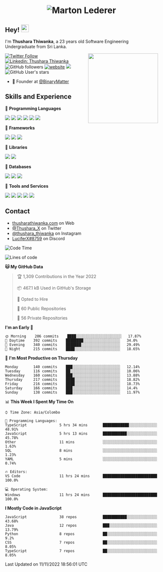 <h1 align="center">
  <img src="https://raw.githubusercontent.com/ThusharaX/ThusharaX/master/name.svg" alt="Marton Lederer" />
</h1>

## Hey! <img src="https://media.giphy.com/media/hvRJCLFzcasrR4ia7z/giphy.gif" width="25px" height="25px">  
I'm <strong>Thushara Thiwanka</strong>, a 23 years old Software Engineering Undergraduate from Sri Lanka.

<img align='right' src="https://media.giphy.com/media/M9gbBd9nbDrOTu1Mqx/giphy.gif" width="230">

[![Twitter Follow](https://img.shields.io/twitter/follow/Thushara_X?label=Follow)](https://twitter.com/intent/follow?screen_name=Thushara_X)
[![Linkedin: Thushara Thiwanka](https://img.shields.io/badge/-Thushara_Thiwanaka-blue?style=flat-square&logo=Linkedin&logoColor=white&link=https://www.linkedin.com/in/thushara-thiwanka/)](https://www.linkedin.com/in/thushara-thiwanka/)
![GitHub followers](https://img.shields.io/github/followers/ThusharaX?label=Follow&style=social)
[![website](https://img.shields.io/badge/Website-46a2f1.svg?&style=flat-square&logo=Google-Chrome&logoColor=white&link=https://anmolsingh.me/)](https://thusharathiwanka.com/)
![](https://camo.githubusercontent.com/f1c00c1d3c0d9b8f4431c8082be05835cd7795233799bcef63c216d59cf4f6a0/68747470733a2f2f6b6f6d617265762e636f6d2f67687076632f3f757365726e616d653d546875736861726158267374796c653d666c617426636f6c6f723d627269676874677265656e)
![GitHub User's stars](https://img.shields.io/github/stars/ThusharaX?affiliations=OWNER%2CCOLLABORATOR%2CORGANIZATION_MEMBER&style=social)

<!-- - 🧭 Founder at [@Nano-Spark](https://github.com/Nano-Spark) -->
- 🧭 Founder at [@BinaryMatter](https://github.com/BinaryMatter)

<!-- - 👥 Core team member at [@Binary-Matter](https://github.com/Binary-Matter) and [@SLIIT-2020-June](https://github.com/SLIIT-2020-June) -->

## Skills and Experience
🔴 <strong>Programming Languages</strong>

![](https://img.shields.io/badge/Python-3776AB?style=for-the-badge&logo=python&logoColor=white)
![](https://img.shields.io/badge/C-00599C?style=for-the-badge&logo=c&logoColor=white)
![](https://img.shields.io/badge/C%2B%2B-00599C?style=for-the-badge&logo=c%2B%2B&logoColor=white)
![](https://img.shields.io/badge/JavaScript-F7DF1E?style=for-the-badge&logo=javascript&logoColor=black)
![](https://img.shields.io/badge/Java-ED8B00?style=for-the-badge&logo=java&logoColor=white)
![](https://img.shields.io/badge/PHP-777BB4?style=for-the-badge&logo=php&logoColor=white)

🔴 <strong>Frameworks</strong>

![](https://img.shields.io/badge/Django-092E20?style=for-the-badge&logo=django&logoColor=white)
![](https://img.shields.io/badge/Flask-000000?style=for-the-badge&logo=flask&logoColor=white)
![](https://img.shields.io/badge/Bootstrap-563D7C?style=for-the-badge&logo=bootstrap&logoColor=white)

🔴 <strong>Libraries</strong>

![](https://img.shields.io/badge/React-20232A?style=for-the-badge&logo=react&logoColor=61DAFB)
![](https://img.shields.io/badge/Redux-593D88?style=for-the-badge&logo=redux&logoColor=white)

🔴 <strong>Databases</strong>

![](https://img.shields.io/badge/PostgreSQL-316192?style=for-the-badge&logo=postgresql&logoColor=white)
![](	https://img.shields.io/badge/SQLite-07405E?style=for-the-badge&logo=sqlite&logoColor=white)
![](	https://img.shields.io/badge/MySQL-00000F?style=for-the-badge&logo=mysql&logoColor=white)

🔴 <strong>Tools and Services</strong>

![](https://img.shields.io/badge/Git-F05032?style=for-the-badge&logo=git&logoColor=white)
![](	https://img.shields.io/badge/Heroku-430098?style=for-the-badge&logo=heroku&logoColor=white)
![](https://img.shields.io/badge/Visual_Studio_Code-0078D4?style=for-the-badge&logo=visual%20studio%20code&logoColor=white)
![](https://img.shields.io/badge/Visual_Studio_2019-5C2D91?style=for-the-badge&logo=visual%20studio&logoColor=white)
![](https://img.shields.io/badge/firebase-ffca28?style=for-the-badge&logo=firebase&logoColor=white)

## Contact
- [thusharathiwanka.com](https://thusharathiwanka.com/) on Web
- [@Thushara_X](https://twitter.com/Thushara_X/) on Twitter
- [@thushara_thiwanka](https://www.instagram.com/thushara_thiwanka/) on Instagram
- [LuciferX#8759](./) on Discord

<!--START_SECTION:waka-->
![Code Time](http://img.shields.io/badge/Code%20Time-657%20hrs%2040%20mins-blue)

![Lines of code](https://img.shields.io/badge/From%20Hello%20World%20I%27ve%20Written-680%20Thousand%20lines%20of%20code-blue)

**🐱 My GitHub Data** 

> 🏆 1,309 Contributions in the Year 2022
 > 
> 📦 467.1 kB Used in GitHub's Storage 
 > 
> 💼 Opted to Hire
 > 
> 📜 60 Public Repositories 
 > 
> 🔑 56 Private Repositories  
 > 
**I'm an Early 🐤** 

```text
🌞 Morning    206 commits    ████░░░░░░░░░░░░░░░░░░░░░   17.87% 
🌆 Daytime    392 commits    ████████░░░░░░░░░░░░░░░░░   34.0% 
🌃 Evening    340 commits    ███████░░░░░░░░░░░░░░░░░░   29.49% 
🌙 Night      215 commits    ████░░░░░░░░░░░░░░░░░░░░░   18.65%

```
📅 **I'm Most Productive on Thursday** 

```text
Monday       140 commits    ███░░░░░░░░░░░░░░░░░░░░░░   12.14% 
Tuesday      116 commits    ██░░░░░░░░░░░░░░░░░░░░░░░   10.06% 
Wednesday    160 commits    ███░░░░░░░░░░░░░░░░░░░░░░   13.88% 
Thursday     217 commits    ████░░░░░░░░░░░░░░░░░░░░░   18.82% 
Friday       216 commits    ████░░░░░░░░░░░░░░░░░░░░░   18.73% 
Saturday     166 commits    ███░░░░░░░░░░░░░░░░░░░░░░   14.4% 
Sunday       138 commits    ███░░░░░░░░░░░░░░░░░░░░░░   11.97%

```


📊 **This Week I Spent My Time On** 

```text
⌚︎ Time Zone: Asia/Colombo

💬 Programming Languages: 
TypeScript               5 hrs 34 mins       ████████████░░░░░░░░░░░░░   48.91% 
JavaScript               5 hrs 13 mins       ███████████░░░░░░░░░░░░░░   45.78% 
Other                    11 mins             ░░░░░░░░░░░░░░░░░░░░░░░░░   1.63% 
SQL                      8 mins              ░░░░░░░░░░░░░░░░░░░░░░░░░   1.23% 
YAML                     5 mins              ░░░░░░░░░░░░░░░░░░░░░░░░░   0.74%

🔥 Editors: 
VS Code                  11 hrs 24 mins      █████████████████████████   100.0%

💻 Operating System: 
Windows                  11 hrs 24 mins      █████████████████████████   100.0%

```

**I Mostly Code in JavaScript** 

```text
JavaScript               38 repos            ███████████░░░░░░░░░░░░░░   43.68% 
Java                     12 repos            ███░░░░░░░░░░░░░░░░░░░░░░   13.79% 
Python                   8 repos             ██░░░░░░░░░░░░░░░░░░░░░░░   9.2% 
CSS                      7 repos             ██░░░░░░░░░░░░░░░░░░░░░░░   8.05% 
TypeScript               7 repos             ██░░░░░░░░░░░░░░░░░░░░░░░   8.05%

```



 Last Updated on 11/11/2022 18:56:01 UTC
<!--END_SECTION:waka-->
